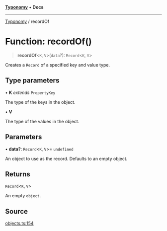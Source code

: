 [**Typonomy**](../README.md) • **Docs**

***

[Typonomy](../globals.md) / recordOf

# Function: recordOf()

> **recordOf**\<`K`, `V`\>(`data`?): `Record`\<`K`, `V`\>

Creates a `Record` of a specified key and value type.

## Type parameters

• **K** *extends* `PropertyKey`

The type of the keys in the object.

• **V**

The type of the values in the object.

## Parameters

• **data?**: `Record`\<`K`, `V`\>= `undefined`

An object to use as the record. Defaults to an empty object.

## Returns

`Record`\<`K`, `V`\>

An empty `object`.

## Source

[objects.ts:154](https://github.com/softcraft-development/typonomy/blob/d8b6722e8f9213512ecbf239a27330f22316ef6d/src/objects.ts#L154)
